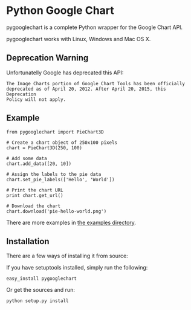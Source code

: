 Python Google Chart
===================

pygooglechart is a complete Python wrapper for the Google Chart API.

pygooglechart works with Linux, Windows and Mac OS X.

## Deprecation Warning

Unfortunatelly Google has deprecated this API:

    The Image Charts portion of Google Chart Tools has been officially
    deprecated as of April 20, 2012. After April 20, 2015, this Deprecation
    Policy will not apply. 

Example
-------

    from pygooglechart import PieChart3D

    # Create a chart object of 250x100 pixels
    chart = PieChart3D(250, 100)

    # Add some data
    chart.add_data([20, 10])

    # Assign the labels to the pie data
    chart.set_pie_labels(['Hello', 'World'])

    # Print the chart URL
    print chart.get_url()

    # Download the chart
    chart.download('pie-hello-world.png')

There are more examples in [the examples directory](https://github.com/gak/pygooglechart/tree/master/examples).

Installation
------------
There are a few ways of installing it from source:

If you have setuptools installed, simply run the following:

    easy_install pygooglechart

Or get the sources and run:

    python setup.py install

